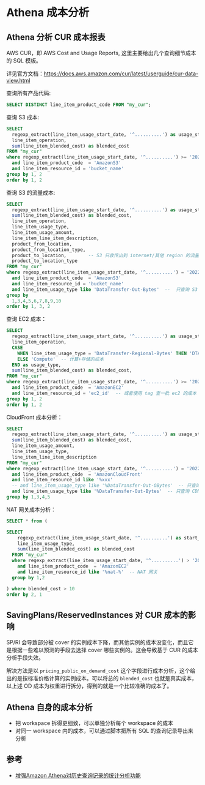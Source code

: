 # Athena 成本分析

## Athena 分析 CUR 成本报表

AWS CUR，即 AWS Cost and Usage Reports, 这里主要给出几个查询细节成本的 SQL 模板。

详见官方文档：https://docs.aws.amazon.com/cur/latest/userguide/cur-data-view.html

查询所有产品代码:

```sql
SELECT DISTINCT line_item_product_code FROM "my_cur";
```

查询 S3 成本:

```sql
SELECT
  regexp_extract(line_item_usage_start_date, '^..........') as usage_start_date,
  line_item_operation,
  sum(line_item_blended_cost) as blended_cost
FROM "my_cur"
where regexp_extract(line_item_usage_start_date, '^..........') >= '2021-11-28'
  and line_item_product_code  = 'AmazonS3'
  and line_item_resource_id = 'bucket_name'
group by 1, 2
order by 1, 2
```

查询 S3 的流量成本:

```sql
SELECT
  regexp_extract(line_item_usage_start_date, '^..........') as usage_start_date,
  sum(line_item_blended_cost) as blended_cost,
  line_item_operation,
  line_item_usage_type,
  line_item_usage_amount,
  line_item_line_item_description,
  product_from_location,
  product_from_location_type,
  product_to_location,        -- S3 只收传出到 internet/其他 region 的流量成本
  product_to_location_type
FROM "my_cur"
where regexp_extract(line_item_usage_start_date, '^..........') = '2022-04-05'
  and line_item_product_code  = 'AmazonS3'
  and line_item_resource_id = 'bucket_name'
  and line_item_usage_type like 'DataTransfer-Out-Bytes'  --  只查询 S3 传出的流量成本
group by
  1,3,4,5,6,7,8,9,10
order by 1, 3, 2
```

查询 EC2 成本：

```sql
SELECT
  regexp_extract(line_item_usage_start_date, '^..........') as usage_start_date,
  line_item_operation,
  CASE
    WHEN line_item_usage_type = 'DataTransfer-Regional-Bytes' THEN 'DTAZ'  -- Region 内（跨区）流量成本
    ELSE 'Compute'  -- 计算+存储的成本
  END as usage_type,
  sum(line_item_blended_cost) as blended_cost,
FROM "my_cur"
where regexp_extract(line_item_usage_start_date, '^..........') >= '2021-12-27'
  and line_item_product_code  = 'AmazonEC2'
  and line_item_resource_id = 'ec2_id'  -- 或者使用 tag 查一批 ec2 的成本
group by 1, 2
order by 1, 2
```


CloudFront 成本分析：

```sql
SELECT
  regexp_extract(line_item_usage_start_date, '^..........') as usage_start_date,
  sum(line_item_blended_cost) as blended_cost,
  line_item_usage_amount,
  line_item_usage_type,
  line_item_line_item_description
FROM "my_cur"
where regexp_extract(line_item_usage_start_date, '^..........') = '2022-03-25'
  and line_item_product_code  = 'AmazonCloudFront'
  and line_item_resource_id like '%xxx'
  -- and line_item_usage_type like '%DataTransfer-Out-OBytes'  -- 只查询回源流量的成本
  and line_item_usage_type like '%DataTransfer-Out-Bytes'  -- 只查询 CDN 出网流量的成本
group by 1,3,4,5
```

NAT 网关成本分析：

```sql
SELECT * from (

SELECT
    regexp_extract(line_item_usage_start_date, '^..........') as start_date,
    line_item_usage_type,
    sum(line_item_blended_cost) as blended_cost
  FROM "my_cur"
  where regexp_extract(line_item_usage_start_date, '^..........') > '2021-11-23'
    and line_item_product_code  = 'AmazonEC2'
    and line_item_resource_id like '%nat-%'  -- NAT 网关
  group by 1,2

) where blended_cost > 10
order by 2, 1
```

## SavingPlans/ReservedInstances 对 CUR 成本的影响

SP/RI 会导致部分被 cover 的实例成本下降，而其他实例的成本没变化，而且它是根据一些难以预测的手段去选择 cover 哪些实例的。这会导致基于 CUR 的成本分析手段失效。

解决方法是以 `pricing_public_on_demand_cost` 这个字段进行成本分析，这个给出的是按标准价格计算的实例成本。可以将总的 `blended_cost` 也就是真实成本，以上述 OD 成本为权重进行拆分，得到的就是一个比较准确的成本了。

## Athena 自身的成本分析

- 把 workspace 拆得更细致，可以单独分析每个 workspace 的成本
- 对同一 workspace 内的成本，可以通过脚本把所有 SQL 的查询记录导出来分析


## 参考

- [增强Amazon Athena对历史查询记录的统计分析功能](https://aws.amazon.com/cn/blogs/china/enhance-amazon-athenas-statistical-analysis-function-for-historical-query-records/)
